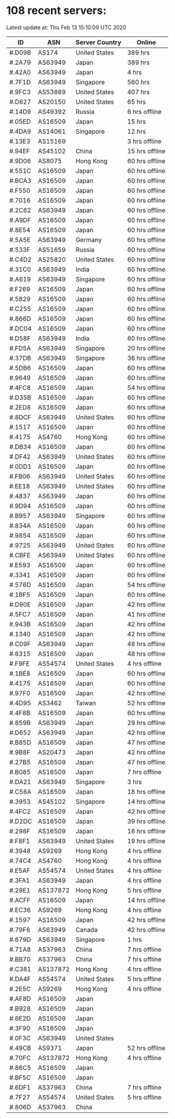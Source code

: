 # 108 recent servers:

Latest update at: Thu Feb 13 15:10:09 UTC 2020

| ID | ASN | Server Country | Online |
| -- | --- | -------------- | ------ |
| #.D09B | AS174 | United States | 389 hrs |
| #.2A79 | AS63949 | Japan | 389 hrs |
| #.42A0 | AS63949 | Japan | 4 hrs |
| #.7F1D | AS63949 | Singapore | 560 hrs |
| #.9FC3 | AS53889 | United States | 407 hrs |
| #.D827 | AS20150 | United States | 65 hrs |
| #.14D9 | AS49392 | Russia | 6 hrs offline |
| #.05ED | AS16509 | Japan | 15 hrs |
| #.4DA9 | AS14061 | Singapore | 12 hrs |
| #.13E3 | AS15169 |  | 3 hrs offline |
| #.94EF | AS45102 | China | 15 hrs offline |
| #.9D06 | AS8075 | Hong Kong | 60 hrs offline |
| #.551C | AS16509 | Japan | 60 hrs offline |
| #.BCA3 | AS16509 | Japan | 60 hrs offline |
| #.F550 | AS16509 | Japan | 60 hrs offline |
| #.7016 | AS16509 | Japan | 60 hrs offline |
| #.2C62 | AS63949 | Japan | 60 hrs offline |
| #.A9DF | AS16509 | Japan | 60 hrs offline |
| #.8E54 | AS16509 | Japan | 60 hrs offline |
| #.5A5E | AS63949 | Germany | 60 hrs offline |
| #.533F | AS51659 | Russia | 60 hrs offline |
| #.C4D2 | AS25820 | United States | 60 hrs offline |
| #.31C0 | AS63949 | India | 60 hrs offline |
| #.A619 | AS63949 | Singapore | 60 hrs offline |
| #.F269 | AS16509 | Japan | 60 hrs offline |
| #.5829 | AS16509 | Japan | 60 hrs offline |
| #.C255 | AS16509 | Japan | 60 hrs offline |
| #.866D | AS16509 | Japan | 60 hrs offline |
| #.DC04 | AS16509 | Japan | 60 hrs offline |
| #.D58F | AS63949 | India | 60 hrs offline |
| #.FD5A | AS63949 | Singapore | 20 hrs offline |
| #.37DB | AS63949 | Singapore | 36 hrs offline |
| #.5DB6 | AS16509 | Japan | 60 hrs offline |
| #.9649 | AS16509 | Japan | 60 hrs offline |
| #.4FC8 | AS16509 | Japan | 54 hrs offline |
| #.D35B | AS16509 | Japan | 60 hrs offline |
| #.2ED8 | AS16509 | Japan | 60 hrs offline |
| #.8DCF | AS63949 | United States | 60 hrs offline |
| #.1517 | AS16509 | Japan | 60 hrs offline |
| #.4175 | AS4760 | Hong Kong | 60 hrs offline |
| #.DB34 | AS16509 | Japan | 60 hrs offline |
| #.DF42 | AS63949 | United States | 60 hrs offline |
| #.0DD1 | AS16509 | Japan | 60 hrs offline |
| #.FB06 | AS63949 | United States | 60 hrs offline |
| #.EE18 | AS63949 | United States | 60 hrs offline |
| #.4837 | AS63949 | Japan | 60 hrs offline |
| #.9D94 | AS16509 | Japan | 60 hrs offline |
| #.B957 | AS63949 | Singapore | 60 hrs offline |
| #.834A | AS16509 | Japan | 60 hrs offline |
| #.9854 | AS16509 | Japan | 60 hrs offline |
| #.9725 | AS63949 | United States | 60 hrs offline |
| #.CBFE | AS63949 | United States | 60 hrs offline |
| #.E593 | AS16509 | Japan | 60 hrs offline |
| #.3341 | AS16509 | Japan | 60 hrs offline |
| #.576D | AS16509 | Japan | 54 hrs offline |
| #.1BF5 | AS16509 | Japan | 60 hrs offline |
| #.D90E | AS16509 | Japan | 42 hrs offline |
| #.5FC7 | AS16509 | Japan | 41 hrs offline |
| #.943B | AS16509 | Japan | 42 hrs offline |
| #.1340 | AS16509 | Japan | 42 hrs offline |
| #.C09F | AS63949 | Japan | 48 hrs offline |
| #.6315 | AS16509 | Japan | 48 hrs offline |
| #.F9FE | AS54574 | United States | 4 hrs offline |
| #.1BE8 | AS16509 | Japan | 60 hrs offline |
| #.4175 | AS16509 | Japan | 60 hrs offline |
| #.97F0 | AS16509 | Japan | 42 hrs offline |
| #.4D95 | AS3462 | Taiwan | 52 hrs offline |
| #.4F8B | AS16509 | Japan | 60 hrs offline |
| #.859B | AS63949 | Japan | 29 hrs offline |
| #.D652 | AS63949 | Japan | 42 hrs offline |
| #.B85D | AS16509 | Japan | 47 hrs offline |
| #.9B8F | AS20473 | Japan | 42 hrs offline |
| #.27B5 | AS16509 | Japan | 47 hrs offline |
| #.B085 | AS16509 | Japan | 7 hrs offline |
| #.DA21 | AS63949 | Singapore | 3 hrs |
| #.C56A | AS16509 | Japan | 18 hrs offline |
| #.3953 | AS45102 | Singapore | 14 hrs offline |
| #.4FC2 | AS16509 | Japan | 42 hrs offline |
| #.D2DC | AS16509 | Japan | 39 hrs offline |
| #.298F | AS16509 | Japan | 18 hrs offline |
| #.F8F1 | AS63949 | United States | 19 hrs offline |
| #.3948 | AS9269 | Hong Kong | 4 hrs offline |
| #.74C4 | AS4760 | Hong Kong | 4 hrs offline |
| #.E5AF | AS54574 | United States | 4 hrs offline |
| #.3FA1 | AS63949 | Japan | 4 hrs offline |
| #.29E1 | AS137872 | Hong Kong | 5 hrs offline |
| #.ACFF | AS16509 | Japan | 14 hrs offline |
| #.EC36 | AS9269 | Hong Kong | 4 hrs offline |
| #.1597 | AS16509 | Japan | 42 hrs offline |
| #.79F6 | AS63949 | Canada | 42 hrs offline |
| #.679D | AS63949 | Singapore | 1 hrs |
| #.71A8 | AS37963 | China | 7 hrs offline |
| #.BB70 | AS37963 | China | 7 hrs offline |
| #.C381 | AS137872 | Hong Kong | 4 hrs offline |
| #.DA4F | AS54574 | United States | 5 hrs offline |
| #.2E5C | AS9269 | Hong Kong | 4 hrs offline |
| #.AF8D | AS16509 | Japan | |
| #.B928 | AS16509 | Japan | |
| #.6E2D | AS16509 | Japan | |
| #.3F90 | AS16509 | Japan | |
| #.0F3C | AS63949 | United States | |
| #.49CB | AS9371 | Japan | 52 hrs offline |
| #.70FC | AS137872 | Hong Kong | 4 hrs offline |
| #.86C5 | AS16509 | Japan | |
| #.BF5C | AS16509 | Japan | |
| #.6DF1 | AS37963 | China | 7 hrs offline |
| #.7F27 | AS54574 | United States | 5 hrs offline |
| #.806D | AS37963 | China | |

